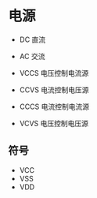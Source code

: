 # 电源

- DC 直流
- AC 交流

- VCCS 电压控制电流源
- CCVS 电流控制电压源
- CCCS 电流控制电流源
- VCVS 电压控制电压源

## 符号

- VCC
- VSS
- VDD
